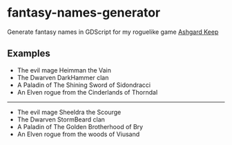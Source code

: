 # fantasy-names-generator
Generate fantasy names in GDScript for my roguelike game [Ashgard Keep](https://github.com/cyberfilth/Ashgard-Keep)

## Examples

* The evil mage Heimman the Vain
* The Dwarven DarkHammer clan
* A Paladin of The Shining Sword of Sidondracci
* An Elven rogue from the Cinderlands of Thorndal
***
* The evil mage Sheeldra the Scourge
* The Dwarven StormBeard clan
* A Paladin of The Golden Brotherhood of Bry
* An Elven rogue from the woods of Viusand


